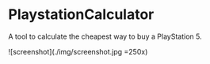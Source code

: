 # PlaystationCalculator
A tool to calculate the cheapest way to buy a PlayStation 5.

![screenshot](./img/screenshot.jpg =250x)
